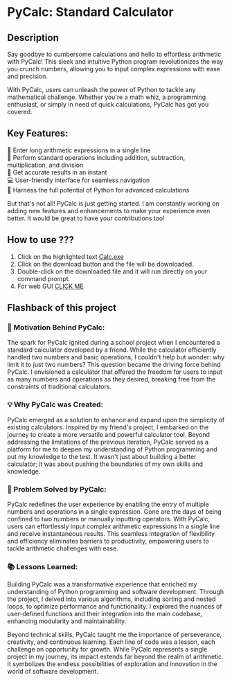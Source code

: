 <h1>
  PyCalc: Standard Calculator
</h1>

<h2>
  Description
</h2>
<p>
Say goodbye to cumbersome calculations and hello to effortless arithmetic with PyCalc! This sleek and intuitive Python program revolutionizes the way you crunch numbers, allowing you to input complex expressions with ease and precision.

With PyCalc, users can unleash the power of Python to tackle any mathematical challenge. Whether you're a math whiz, a programming enthusiast, or simply in need of quick calculations, PyCalc has got you covered.
</p>

<h2>
Key Features:
</h2>

<p>
🔢 Enter long arithmetic expressions in a single line
  <br>
🧮 Perform standard operations including addition, subtraction, multiplication, and division
  <br>
🎯 Get accurate results in an instant
  <br>
💻 User-friendly interface for seamless navigation
  <br>
🚀 Harness the full potential of Python for advanced calculations
  <br>

  But that's not all! PyCalc is just getting started. I am constantly working on adding new features and enhancements to make your experience even better. It would be great to have your contributions too!
  
</p>

<h2>
  How to use ???
</h2>
<p>
<ol>
  <li> Click on the highlighted text <a href="https://github.com/Aayush-2103/Standard_Calc/blob/main/dist/brackets.exe">Calc.exe</a></li>
  <li> Click on the download button and the file will be downloaded. </li>
  <li> Double-click on the downloaded file and it will run directly on your command prompt. </li>
  <li> For web GUI  <a href="https://artiilk.github.io/Standard_Calc/GUI_Calculator_HTML/">CLICK ME</a></li>
</ol>
</p>


<h2>
  Flashback of this project
</h2>
<p>
  <h3>
  🚀 Motivation Behind PyCalc:
  </h3>

The spark for PyCalc ignited during a school project when I encountered a standard calculator developed by a friend. While the calculator efficiently handled two numbers and basic operations, I couldn't help but wonder: why limit it to just two numbers? This question became the driving force behind PyCalc. I envisioned a calculator that offered the freedom for users to input as many numbers and operations as they desired, breaking free from the constraints of traditional calculators.

<h3>
💡 Why PyCalc was Created:
</h3>

PyCalc emerged as a solution to enhance and expand upon the simplicity of existing calculators. Inspired by my friend's project, I embarked on the journey to create a more versatile and powerful calculator tool. Beyond addressing the limitations of the previous iteration, PyCalc served as a platform for me to deepen my understanding of Python programming and put my knowledge to the test. It wasn't just about building a better calculator; it was about pushing the boundaries of my own skills and knowledge.

<h3>
🔧 Problem Solved by PyCalc:
</h3>

PyCalc redefines the user experience by enabling the entry of multiple numbers and operations in a single expression. Gone are the days of being confined to two numbers or manually inputting operators. With PyCalc, users can effortlessly input complex arithmetic expressions in a single line and receive instantaneous results. This seamless integration of flexibility and efficiency eliminates barriers to productivity, empowering users to tackle arithmetic challenges with ease.

<h3>
📚 Lessons Learned:
</h3>

Building PyCalc was a transformative experience that enriched my understanding of Python programming and software development. Through the project, I delved into various algorithms, including sorting and nested loops, to optimize performance and functionality. I explored the nuances of user-defined functions and their integration into the main codebase, enhancing modularity and maintainability.

Beyond technical skills, PyCalc taught me the importance of perseverance, creativity, and continuous learning. Each line of code was a lesson, each challenge an opportunity for growth. While PyCalc represents a single project in my journey, its impact extends far beyond the realm of arithmetic. It symbolizes the endless possibilities of exploration and innovation in the world of software development.
</p>
